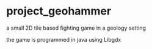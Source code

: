 # project_geohammer
a small 2D tile based fighting game in a geology setting

the game is programmed in java using Libgdx 
